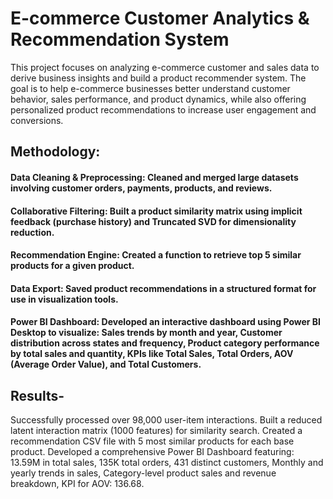 # E-commerce Customer Analytics & Recommendation System
This project focuses on analyzing e-commerce customer and sales data to derive business insights and build a product recommender system. The goal is to help e-commerce businesses better understand customer behavior, sales performance, and product dynamics, while also offering personalized product recommendations to increase user engagement and conversions.

## Methodology:
#### Data Cleaning & Preprocessing: Cleaned and merged large datasets involving customer orders, payments, products, and reviews.
#### Collaborative Filtering: Built a product similarity matrix using implicit feedback (purchase history) and Truncated SVD for dimensionality reduction.
#### Recommendation Engine: Created a function to retrieve top 5 similar products for a given product.
#### Data Export: Saved product recommendations in a structured format for use in visualization tools.
#### Power BI Dashboard: Developed an interactive dashboard using Power BI Desktop to visualize: Sales trends by month and year, Customer distribution across states and frequency, Product category performance by total sales and quantity, KPIs like Total Sales, Total Orders, AOV (Average Order Value), and Total Customers.
  
## Results-
Successfully processed over 98,000 user-item interactions.
Built a reduced latent interaction matrix (1000 features) for similarity search.
Created a recommendation CSV file with 5 most similar products for each base product.
Developed a comprehensive Power BI Dashboard featuring:
  13.59M in total sales,
  135K total orders,
  431 distinct customers,
  Monthly and yearly trends in sales,
  Category-level product sales and revenue breakdown,
  KPI for AOV: 136.68.
